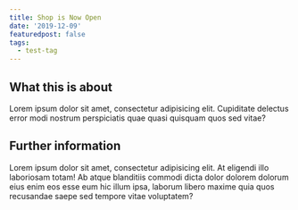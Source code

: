 ```yaml
---
title: Shop is Now Open
date: '2019-12-09'
featuredpost: false
tags:
  - test-tag
---
```


## What this is about
Lorem ipsum dolor sit amet, consectetur adipisicing elit. Cupiditate delectus error modi nostrum perspiciatis quae quasi quisquam quos sed vitae?

## Further information
Lorem ipsum dolor sit amet, consectetur adipisicing elit. At eligendi illo laboriosam totam! Ab atque blanditiis commodi dicta dolor dolorem dolorum eius enim eos esse eum hic illum ipsa, laborum libero maxime quia quos recusandae saepe sed tempore vitae voluptatem?
